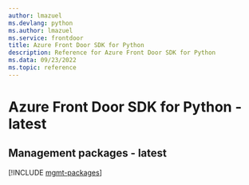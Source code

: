 ```yaml
---
author: lmazuel
ms.devlang: python
ms.author: lmazuel
ms.service: frontdoor
title: Azure Front Door SDK for Python
description: Reference for Azure Front Door SDK for Python
ms.data: 09/23/2022
ms.topic: reference
---
```

# Azure Front Door SDK for Python - latest

## Management packages - latest
[!INCLUDE [mgmt-packages](front-door-mgmt-index.md)]